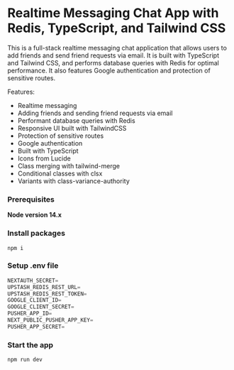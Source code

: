 # Realtime Messaging Chat App with Redis, TypeScript, and Tailwind CSS

This is a full-stack realtime messaging chat application that allows users to add friends and send friend requests via email. It is built with TypeScript and Tailwind CSS, and performs database queries with Redis for optimal performance. It also features Google authentication and protection of sensitive routes.

Features:

- Realtime messaging
- Adding friends and sending friend requests via email
- Performant database queries with Redis
- Responsive UI built with TailwindCSS
- Protection of sensitive routes
- Google authentication
- Built with TypeScript
- Icons from Lucide
- Class merging with tailwind-merge
- Conditional classes with clsx
- Variants with class-variance-authority

### Prerequisites

**Node version 14.x**


### Install packages

```shell
npm i
```

### Setup .env file

```js
NEXTAUTH_SECRET=
UPSTASH_REDIS_REST_URL=
UPSTASH_REDIS_REST_TOKEN=
GOOGLE_CLIENT_ID=
GOOGLE_CLIENT_SECRET=
PUSHER_APP_ID=
NEXT_PUBLIC_PUSHER_APP_KEY=
PUSHER_APP_SECRET=
```

### Start the app

```shell
npm run dev
```

